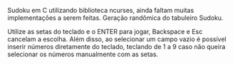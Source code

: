 Sudoku em C utilizando biblioteca ncurses, ainda faltam muitas implementações a serem feitas.
Geração randômica do tabuleiro Sudoku.

Utilize as setas do teclado e o ENTER para jogar, Backspace e Esc cancelam a escolha.
Além disso, ao selecionar um campo vazio é possível inserir números diretamente do teclado, teclando de 1 a 9
caso não queira selecionar os números manualmente com as setas.
